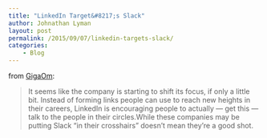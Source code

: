 ```yaml
---
title: "LinkedIn Target&#8217;s Slack"
author: Johnathan Lyman
layout: post
permalink: /2015/09/07/linkedin-targets-slack/
categories:
    - Blog
---
```


from [GigaOm](https://gigaom.com/2015/09/01/linkedin-puts-slack-in-its-crosshairs-with-updated-messaging-platform/):

> It seems like the company is starting to shift its focus, if only a little bit. Instead of forming links people can use to reach new heights in their careers, LinkedIn is encouraging people to actually — get this — talk to the people in their circles.While these companies may be putting Slack “in their crosshairs” doesn’t mean they’re a good shot.

